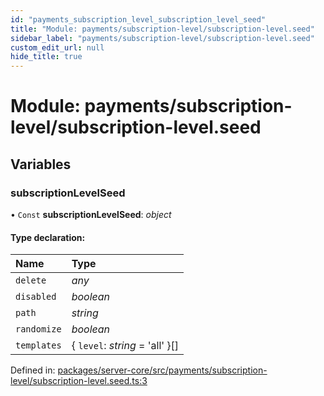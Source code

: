 ```yaml
---
id: "payments_subscription_level_subscription_level_seed"
title: "Module: payments/subscription-level/subscription-level.seed"
sidebar_label: "payments/subscription-level/subscription-level.seed"
custom_edit_url: null
hide_title: true
---
```


# Module: payments/subscription-level/subscription-level.seed

## Variables

### subscriptionLevelSeed

• `Const` **subscriptionLevelSeed**: *object*

#### Type declaration:

Name | Type |
:------ | :------ |
`delete` | *any* |
`disabled` | *boolean* |
`path` | *string* |
`randomize` | *boolean* |
`templates` | { `level`: *string* = 'all' }[] |

Defined in: [packages/server-core/src/payments/subscription-level/subscription-level.seed.ts:3](https://github.com/xr3ngine/xr3ngine/blob/65dfcf39a/packages/server-core/src/payments/subscription-level/subscription-level.seed.ts#L3)
